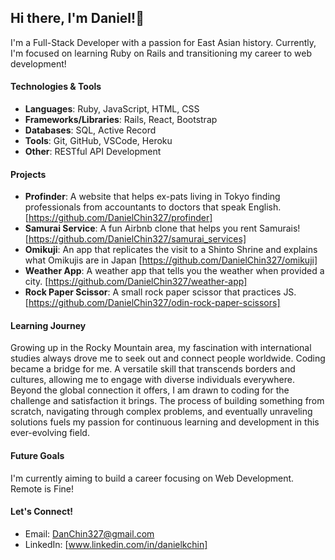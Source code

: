 ## Hi there, I'm Daniel!👋

I'm a Full-Stack Developer with a passion for East Asian history. Currently, I'm focused on learning Ruby on Rails and transitioning my career to web development!

#### Technologies & Tools
- **Languages**: Ruby, JavaScript, HTML, CSS
- **Frameworks/Libraries**: Rails, React, Bootstrap
- **Databases**: SQL, Active Record
- **Tools**: Git, GitHub, VSCode, Heroku
- **Other**: RESTful API Development
  
#### Projects
- **Profinder**: A website that helps ex-pats living in Tokyo finding professionals from accountants to doctors that speak English. [https://github.com/DanielChin327/profinder]
- **Samurai Service**: A fun Airbnb clone that helps you rent Samurais! [https://github.com/DanielChin327/samurai_services]
- **Omikuji**: An app that replicates the visit to a Shinto Shrine and explains what Omikujis are in Japan [https://github.com/DanielChin327/omikuji]
- **Weather App**: A weather app that tells you the weather when provided a city. [https://github.com/DanielChin327/weather-app]
- **Rock Paper Scissor**: A small rock paper scissor that practices JS. [https://github.com/DanielChin327/odin-rock-paper-scissors]

#### Learning Journey
Growing up in the Rocky Mountain area, my fascination with international studies always drove me to seek out and connect people worldwide. Coding became a bridge for me. A versatile skill that transcends borders and cultures, allowing me to engage with diverse individuals everywhere. Beyond the global connection it offers, I am drawn to coding for the challenge and satisfaction it brings. The process of building something from scratch, navigating through complex problems, and eventually unraveling solutions fuels my passion for continuous learning and development in this ever-evolving field.

#### Future Goals
I'm currently aiming to build a career focusing on Web Development. Remote is Fine!

#### Let's Connect!
- Email: DanChin327@gmail.com
- LinkedIn: [www.linkedin.com/in/danielkchin]


